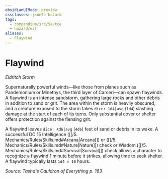 ```yaml
---
obsidianUIMode: preview
cssclasses: json5e-hazard
tags:
  - compendium/src/5e/tce
  - hazard/est
aliases:
  - Flaywind
---
```

# Flaywind
*Eldritch Storm*  

Supernaturally powerful winds—like those from planes such as Pandemonium or Minethys, the third layer of Carceri—can spawn flaywinds. A flaywind is an intense sandstorm, gathering large rocks and other debris in addition to sand or grit. The area within the storm is heavily obscured, and a creature exposed to the storm takes `dice: 1d4|avg` (`1d4`) slashing damage at the start of each of its turns. Only substantial cover or shelter offers protection against the flensing grit.

A flaywind leaves `dice: 4d6|avg` (`4d6`) feet of sand or debris in its wake. A successful DC 15 Intelligence ([[/5. Mechanics/Rules/Skills.md#Arcana\|Arcana]]) or ([[/5. Mechanics/Rules/Skills.md#Nature\|Nature]]) check or Wisdom ([[/5. Mechanics/Rules/Skills.md#Survival\|Survival]]) check allows a character to recognize a flaywind 1 minute before it strikes, allowing time to seek shelter. A flaywind typically lasts `1d4 × 10` hours.

*Source: Tasha's Cauldron of Everything p. 163*
